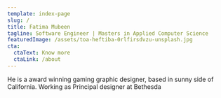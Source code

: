 ```yaml
---
template: index-page
slug: /
title: Fatima Mubeen
tagline: Software Engineer | Masters in Applied Computer Science
featuredImage: /assets/toa-heftiba-0rlfirsdvzu-unsplash.jpg
cta:
  ctaText: Know more
  ctaLink: /about
---
```


He is a award winning gaming graphic designer, based in sunny side of California. Working as Principal designer at Bethesda
